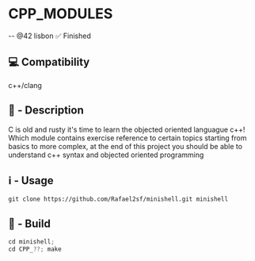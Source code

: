 # CPP_MODULES
-- @42 lisbon
✅ Finished  

## 💻 Compatibility
c++/clang

## 📝   - Description 
C is old and rusty it's time to learn the objected oriented languague c++! Which module contains exercise reference to certain topics starting from basics to more complex, at the end of this project you should be able to understand c++ syntax and objected oriented programming

## ℹ️   - Usage

~~~git
git clone https://github.com/Rafael2sf/minishell.git minishell
~~~

## 🔨   - Build

~~~c
cd minishell; 
cd CPP_??; make
~~~
